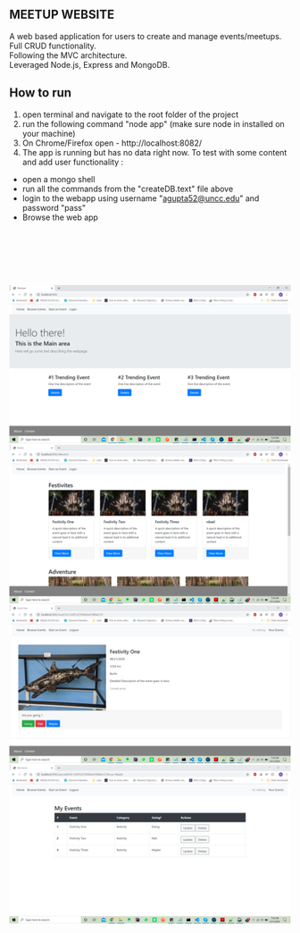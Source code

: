 ## MEETUP WEBSITE

A web based application for users to create and manage events/meetups.  
Full CRUD functionality.  
Following the MVC architecture.  
Leveraged Node.js, Express and MongoDB.  

## How to run
1. open terminal and navigate to the root folder of the project
2. run the following command "node app"
(make sure node in installed on your machine)
3. On Chrome/Firefox open - http://localhost:8082/ 
4. The app is running but has no data right now. To test with some content and add user functionality :
  - open a mongo shell
  - run all the commands from the "createDB.text" file above
  - login to the webapp using username "agupta52@uncc.edu" and password "pass"
  - Browse the web app

<br/>
<br/>
<br/>
<br/>
<br/>

![Homepage screenshot](screens/ss1.png?raw=true "Home Page")
![Homepage screenshot](screens/ss2.png?raw=true "Explore")
![Homepage screenshot](screens/ss3.png?raw=true "Event Details")
![Homepage screenshot](screens/ss4.png?raw=true "My Events")
